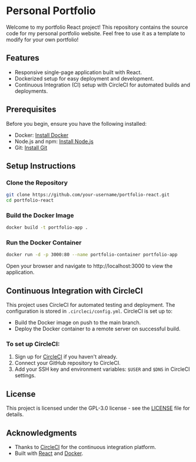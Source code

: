 # Personal Portfolio

Welcome to my portfolio React project! This repository contains the source code for my personal portfolio website. Feel free to use it as a template to modify for your own portfolio!

## Features

- Responsive single-page application built with React.
- Dockerized setup for easy deployment and development.
- Continuous Integration (CI) setup with CircleCI for automated builds and deployments.

## Prerequisites

Before you begin, ensure you have the following installed:

- Docker: [Install Docker](https://docs.docker.com/get-docker/)
- Node.js and npm: [Install Node.js](https://nodejs.org/)
- Git: [Install Git](https://git-scm.com/)

## Setup Instructions

### Clone the Repository

```bash
git clone https://github.com/your-username/portfolio-react.git
cd portfolio-react
```

### Build the Docker Image

```bash
docker build -t portfolio-app .
```

### Run the Docker Container
```bash
docker run -d -p 3000:80 --name portfolio-container portfolio-app
```
Open your browser and navigate to http://localhost:3000 to view the application.

## Continuous Integration with CircleCI

This project uses CircleCI for automated testing and deployment. The configuration is stored in `.circleci/config.yml`. CircleCI is set up to:

- Build the Docker image on push to the main branch.
- Deploy the Docker container to a remote server on successful build.

### To set up CircleCI:

1. Sign up for [CircleCI](https://circleci.com/) if you haven't already.
2. Connect your GitHub repository to CircleCI.
3. Add your  SSH key and environment variables: `$USER` and `$DNS` in CircleCI settings.

## License

This project is licensed under the GPL-3.0 license - see the [LICENSE](LICENSE) file for details.

## Acknowledgments

- Thanks to [CircleCI](https://circleci.com/) for the continuous integration platform.
- Built with [React](https://reactjs.org/) and [Docker](https://www.docker.com/).
